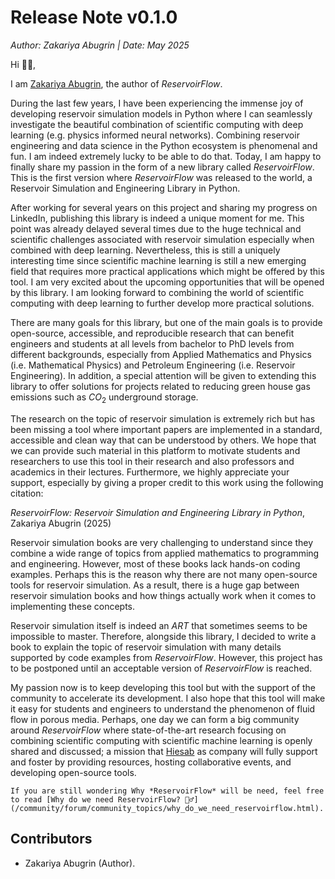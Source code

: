 # Release Note v0.1.0

*Author: Zakariya Abugrin | Date: May 2025*

Hi 🙋‍♂️, 

I am [Zakariya Abugrin](https://www.linkedin.com/in/zakariya-abugrin/), the author of _ReservoirFlow_.

During the last few years, I have been experiencing the immense joy of developing reservoir simulation models in Python where I can seamlessly investigate the beautiful combination of scientific computing with deep learning (e.g. physics informed neural networks). Combining reservoir engineering and data science in the Python ecosystem is phenomenal and fun. I am indeed extremely lucky to be able to do that. Today, I am happy to finally share my passion in the form of a new library called *ReservoirFlow*. This is the first version where *ReservoirFlow* was released to the world, a Reservoir Simulation and Engineering Library in Python.

After working for several years on this project and sharing my progress on LinkedIn, publishing this library is indeed a unique moment for me. This point was already delayed several times due to the huge technical and scientific challenges associated with reservoir simulation especially when combined with deep learning. Nevertheless, this is still a uniquely interesting time since scientific machine learning is still a new emerging field that requires more practical applications which might be offered by this tool. I am very excited about the upcoming opportunities that will be opened by this library. I am looking forward to combining the world of scientific computing with deep learning to further develop more practical solutions.

There are many goals for this library, but one of the main goals is to provide open-source, accessible, and reproducible research that can benefit engineers and students at all levels from bachelor to PhD levels from different backgrounds, especially from Applied Mathematics and Physics (i.e. Mathematical Physics) and Petroleum Engineering (i.e. Reservoir Engineering). In addition, a special attention will be given to extending this library to offer solutions for projects related to reducing green house gas emissions such as $CO_2$ underground storage.

The research on the topic of reservoir simulation is extremely rich but has been missing a tool where important papers are implemented in a standard, accessible and clean way that can be understood by others. We hope that we can provide such material in this platform to motivate students and researchers to use this tool in their research and also professors and academics in their lectures. Furthermore, we highly appreciate your support, especially by giving a proper credit to this work using the following citation:

_ReservoirFlow: Reservoir Simulation and Engineering Library in Python_, Zakariya Abugrin (2025)

Reservoir simulation books are very challenging to understand since they combine a wide range of topics from applied mathematics to programming and engineering. However, most of these books lack hands-on coding examples. Perhaps this is the reason why there are not many open-source tools for reservoir simulation. As a result, there is a huge gap between reservoir simulation books and how things actually work when it comes to implementing these concepts.

Reservoir simulation itself is indeed an _ART_ that sometimes seems to be impossible to master. Therefore, alongside this library, I decided to write a book to explain the topic of reservoir simulation with many details supported by code examples from *ReservoirFlow*. However, this project has to be postponed until an acceptable version of *ReservoirFlow* is reached.

My passion now is to keep developing this tool but with the support of the community to accelerate its development. I also hope that this tool will make it easy for students and engineers to understand the phenomenon of fluid flow in porous media. Perhaps, one day we can form a big community around *ReservoirFlow* where state-of-the-art research focusing on combining scientific computing with scientific machine learning is openly shared and discussed; a mission that [Hiesab](https://www.hiesab.com/en/) as company will fully support and foster by providing resources, hosting collaborative events, and developing open-source tools.

````{tip}
If you are still wondering Why *ReservoirFlow* will be need, feel free to read [Why do we need ReservoirFlow? 🤷‍♂️](/community/forum/community_topics/why_do_we_need_reservoirflow.html).
````

<!-- ## Dedication

This project could have failed in many ways, but the support I got from all my family and friends was much bigger than that. This work took more than 5 years (from 2020 to 2025) of dedication, hard work, designing, engineering, and sometimes frustration aiming for perfection. I am glad that this project came to life in a best possible way; a startup company that offer open-source tools.

Following the advice of my mother (*Saadat Abugazia*) who repeatedly asked me to build something useful for humanity, and the path that was drawn by my father (*Yousef Abugrin*), may God have mercy on him, who continuously insisted on taking private classes in English, Mathematics and Physics (in my free-time) from preparatory school to university time, I believe that my parents are the true heroes behind this work. I would like also to thank my wife and kids who have been extremely patient with me spending several years fighting with my black-screen coding. I would like also to thank my father-in-law [Mohamed Bayoud](https://www.linkedin.com/in/mohamed-bayoud-6577a991/) for his continuous support.

I would also like to thank all my supervisors, teachers, and colleagues during all my studies and work specially my B.Sc supervisor [Dr. Mohsen Khazam](https://www.linkedin.com/in/mohsen-khazam-70a19a98/) and examiners *Dr. Nagmeddin Arifi* and *Dr. Abdulhamid Warieth* (may God have mercy on him). I was lucky to have many great colleagues in studies and in the oil and gas industry such as [Emad Kaawan](https://www.linkedin.com/in/emad-kaawan-93698925/), [Rami Elhajjaji](https://www.linkedin.com/in/rami-elhajjaji/), and [Ayoub Sherik](https://www.linkedin.com/in/ayoub-sherik-5a01a188/). I would like also to thank my M.Sc supervisor [Leonhard Ganzer](https://www.linkedin.com/in/leonhard-ganzer-763573110/) for his great insights around reservoir engineering and simulation.

I would like to thank 3 women who helped me to achieve my dreams during my second master’s degree in Applied Data Science at Frankfurt School: [Jo Karajanov](https://www.linkedin.com/in/jo-karajanov/), [Zorica Zujic](https://www.linkedin.com/in/zorica-zujic-bb424123b/), and [Ruby Salvatore](https://www.linkedin.com/in/rubysalvatore/). I can’t thank enough those great people. In addition, my supervisors and teachers at Frankfurt School including: [Florian Ellsaesser](https://www.linkedin.com/in/florian-ellsaesser-49669b1/), [Levente Szabados](https://www.linkedin.com/in/levente-szabados-ai/), [András Simonyi](https://www.linkedin.com/in/andr%C3%A1s-simonyi-a6b5523b/), [Jan Nagler](https://www.linkedin.com/in/jan-nagler-8b5489158/), [Vahe Andonians](https://www.linkedin.com/in/vaheandonians/), [Gregory Wheeler](https://www.linkedin.com/in/gregoryrwheeler/), [Kerem Tomak](https://www.linkedin.com/in/tomakk/), and *Peter Rossbach*. 

Last but not least, I would like to thank my supervisors from Friedrich-Alexander-Universität Erlangen-Nürnberg for my on going PhD in applied mathematics (focused on mathematical physics) including: [Prof. Nadja Ray](https://www.linkedin.com/in/nadja-ray-106494279/) for her continues research support and guidance and [Prof. Eberhard Bänsch](https://www.math.fau.de/person/prof-dr-eberhard-baensch/) for his support to start my PhD. -->

## Contributors

- Zakariya Abugrin (Author).

<!-- <div align="right">written by Zakariya Abugrin, 2024 Nürnberg, Germany</div> -->

```{include} /_static/comments_section.md
```